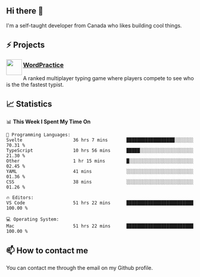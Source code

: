 <h2>Hi there 👋</h2>

<p>I'm a self-taught developer from Canada who likes building cool things.</p>

<h2>⚡ Projects</h2>

<img align="left" src="https://i.imgur.com/6RT8VFO.png" width="42" height="42" />
<h3><a target="_blank" href="https://wordpractice.io/">WordPractice</a></h3>
<p>A ranked multiplayer typing game where players compete to see who is the the fastest typist.</p>

<h2>📈 Statistics</h2>

<!--START_SECTION:waka-->
📊 **This Week I Spent My Time On** 

```text
💬 Programming Languages: 
Svelte                   36 hrs 7 mins       ██████████████████░░░░░░░   70.31 % 
TypeScript               10 hrs 56 mins      █████░░░░░░░░░░░░░░░░░░░░   21.30 % 
Other                    1 hr 15 mins        █░░░░░░░░░░░░░░░░░░░░░░░░   02.45 % 
YAML                     41 mins             ░░░░░░░░░░░░░░░░░░░░░░░░░   01.36 % 
CSS                      38 mins             ░░░░░░░░░░░░░░░░░░░░░░░░░   01.26 % 

🔥 Editors: 
VS Code                  51 hrs 22 mins      █████████████████████████   100.00 % 

💻 Operating System: 
Mac                      51 hrs 22 mins      █████████████████████████   100.00 % 
```


<!--END_SECTION:waka-->

<h2>📫 How to contact me</h2>

You can contact me through the email on my Github profile.

